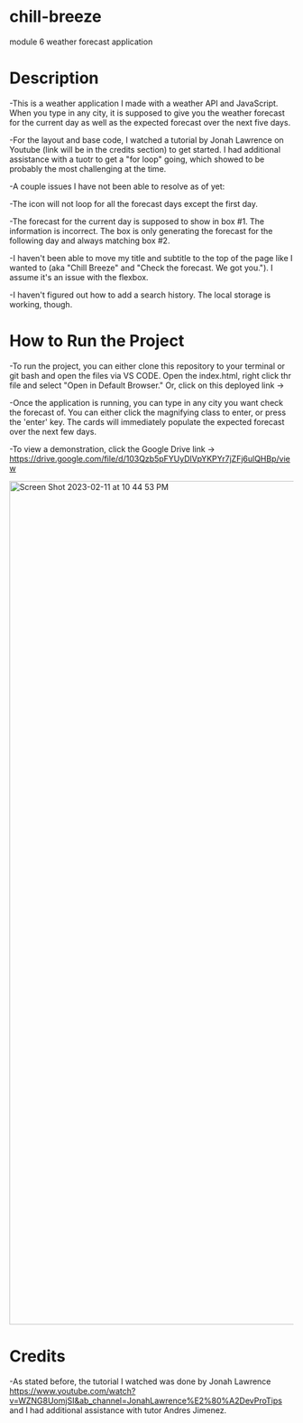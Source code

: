 # chill-breeze
module 6 weather forecast application

# Description

-This is a weather application I made with a weather API and JavaScript. 
When you type in any city, it is supposed to give you the weather forecast for the current day as well as the expected forecast over the next five days. 

-For the layout and base code, I watched a tutorial by Jonah Lawrence on Youtube (link will be in the credits section) to get started. I had additional assistance with a tuotr to get a "for loop" going, which showed to be probably the most challenging at the time.

-A couple issues I have not been able to resolve as of yet:

-The icon will not loop for all the forecast days except the first day.

-The forecast for the current day is supposed to show in box #1. The information is incorrect. The box is only generating the forecast for the following day and always matching box #2.

-I haven't been able to move my title and subtitle to the top of the page like I wanted to (aka "Chill Breeze" and "Check the forecast. We got you."). I assume it's an issue with the flexbox.

-I haven't figured out how to add a search history. The local storage is working, though.

# How to Run the Project

-To run the project, you can either clone this repository to your terminal or git bash and open the files via VS CODE. Open the index.html, right click thr file and select "Open in Default Browser." Or, click on this deployed link ->

-Once the application is running, you can type in any city you want check the forecast of. You can either click the magnifying class to enter, or press the 'enter' key. The cards will immediately populate the expected forecast over the next few days.

-To view a demonstration, click the Google Drive link -> https://drive.google.com/file/d/103Qzb5pFYUyDlVpYKPYr7jZFj6ulQHBp/view

<img width="1493" alt="Screen Shot 2023-02-11 at 10 44 53 PM" src="https://user-images.githubusercontent.com/119270869/218293431-cb30501d-d3aa-4efa-8cbb-88769bb2b4ca.png">

# Credits

-As stated before, the tutorial I watched was done by Jonah Lawrence https://www.youtube.com/watch?v=WZNG8UomjSI&ab_channel=JonahLawrence%E2%80%A2DevProTips and I had additional assistance with tutor Andres Jimenez.
